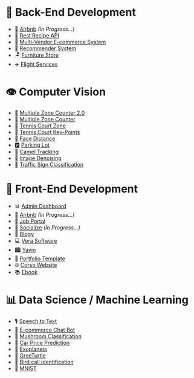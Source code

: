 # 🎯 Back-End Development

- 🚧 [Airbnb](https://github.com/iramamy/AirBnbBackend) _(In Progress...)_
- 🍲 [Rest Recipe API](https://github.com/iramamy/REST)
- 🛒 [Multi-Vendor E-commerce System](https://github.com/iramamy/Ecommerce)
- 🎥 [Recommender System](https://github.com/iramamy/RecommenderSystem)
- 🪑 [Furniture Store](https://github.com/iramamy/FurnitureStore)
- ✈️ [Flight Services](https://github.com/iramamy/FlightReservation)

# 👁️ Computer Vision

- 🎯 [Multiple Zone Counter 2.0](https://github.com/iramamy/MultipleZoneCounter2.0)
- 🧮 [Multiple Zone Counter](https://github.com/iramamy/MultipleZoneCounter)
- 🎾 [Tennis Court Zone](https://github.com/iramamy/TennisCourtZone)
- 🎾 [Tennis Court Key-Points](https://github.com/iramamy/TennisCourtKeypoints)
- 📏 [Face Distance](https://github.com/iramamy/FaceDistance)
- 🅿️ [Parking Lot](https://github.com/iramamy/ParkingLot)
- 🐪 [Camel Tracking](https://github.com/iramamy/Camel-tracking)
- 🎨 [Image Denoising](https://github.com/iramamy/ImageDenoising)
- 🚦 [Traffic Sign Classification](https://github.com/iramamy/Trafficsign)

# 🎨 Front-End Development

- 📊 [Admin Dashboard](https://github.com/iramamy/Admin)
- 🏡 [Airbnb](https://github.com/iramamy/AirBnb) _(In Progress...)_
- 💼 [Job Portal](https://github.com/iramamy/JobPortal)
- 👥 [Socialize](https://iramamy.github.io/Socialize) _(In Progress...)_
- 📝 [Blogy](https://iramamy.github.io/Blogy/)
- 💻 [Vera Software](https://iramamy.github.io/Vera)
- 🏙️ [Yavin](https://iramamy.github.io/Yavin/)
- 🎨 [Portfolio Template](https://iramamy.github.io/PortfolioTemplate/)
- 🌐 [Corso Website](https://iramamy.github.io/Corso/)
- 📚 [Ebook](https://iramamy.github.io/Ebook/)

# 📊 Data Science / Machine Learning

- 🎙️ [Speech to Text](https://github.com/iramamy/SpeechToText)
- 🤖 [E-commerce Chat Bot](https://github.com/iramamy/ChatBot)
- 🍄 [Mushroom Classification](https://github.com/iramamy/Mushroom-Classification)
- 🚗 [Car Price Prediction](https://github.com/iramamy/CarPrice)
- 🌌 [Exoplanets](https://github.com/iramamy/Exoplanets)
- 🐢 [GreeTurtle](https://github.com/iramamy/GreenTrurtle)
- 🦜 [Bird call identification](https://github.com/iramamy/DL-for-Ecology)
- 🔢 [MNIST](https://github.com/iramamy/MNIST)
